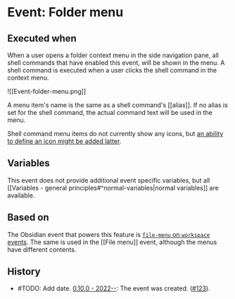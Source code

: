 # Event: Folder menu

## Executed when
When a user opens a folder context menu in the side navigation pane, all shell commands that have enabled this event, will be shown in the menu. A shell command is executed when a user clicks the shell command in the context menu.

![[Event-folder-menu.png]]

A menu item's name is the same as a shell command's [[alias]]. If no alias is set for the shell command, the actual command text will be used in the menu.

Shell command menu items do not currently show any icons, but [an ability to define an icon might be added latter](https://github.com/Taitava/obsidian-shellcommands/discussions/25).

## Variables
This event does not provide additional event specific variables, but all [[Variables - general principles#^normal-variables|normal variables]] are available.

## Based on
The Obsidian event that powers this feature is [`file-menu` on `workspace` events](https://github.com/obsidianmd/obsidian-api/blob/763a243b4ec295c9c460560e9b227c8f18d8199b/obsidian.d.ts#L3595). The same is used in the [[File menu]] event, although the menus have different contents.

## History
- #TODO: Add date. [0.10.0 - 2022--](https://github.com/Taitava/obsidian-shellcommands/blob/main/CHANGELOG.md#00---2022--): The event was created. ([#123](https://github.com/Taitava/obsidian-shellcommands/issues/123)).